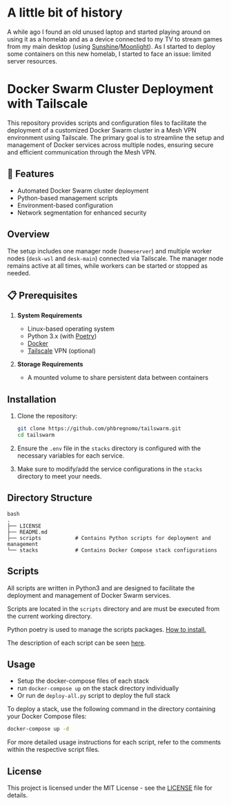 # A little bit of history

A while ago I found an old unused laptop and started playing around on using it as a homelab and as a device connected to my TV to stream games from my main desktop (using [Sunshine](https://github.com/LizardByte/Sunshine)/[Moonlight](https://github.com/moonlight-stream)).
As I started to deploy some containers on this new homelab, I started to face an issue: limited server resources.

# Docker Swarm Cluster Deployment with Tailscale

This repository provides scripts and configuration files to facilitate the deployment of a customized Docker Swarm cluster in a Mesh VPN environment using Tailscale. The primary goal is to streamline the setup and management of Docker services across multiple nodes, ensuring secure and efficient communication through the Mesh VPN.

## 🌟 Features

- Automated Docker Swarm cluster deployment
- Python-based management scripts
- Environment-based configuration
- Network segmentation for enhanced security

## Overview

The setup includes one manager node (`homeserver`) and multiple worker nodes (`desk-wsl` and `desk-main`) connected via Tailscale. The manager node remains active at all times, while workers can be started or stopped as needed.

## 📋 Prerequisites

1. **System Requirements**
   - Linux-based operating system
   - Python 3.x (with [Poetry](https://github.com/python-poetry/install.python-poetry.org))
   - [Docker](https://github.com/docker/docker-install)
   - [Tailscale](https://tailscale.com/) VPN (optional)

2. **Storage Requirements**
   - A mounted volume to share persistent data between containers

## Installation

1. Clone the repository:
   ```bash
   git clone https://github.com/phbregnomo/tailswarm.git
   cd tailswarm
   ```

2. Ensure the `.env` file in the `stacks` directory is configured with the necessary variables for each service.

3. Make sure to modify/add the service configurations in the `stacks` directory to meet your needs.

## Directory Structure

```
bash
.
├── LICENSE
├── README.md
├── scripts           # Contains Python scripts for deployment and management
└── stacks            # Contains Docker Compose stack configurations
```

## Scripts

All scripts are written in Python3 and are designed to facilitate the deployment and management of Docker Swarm services.

Scripts are located in the `scripts` directory and are must be executed from the current working directory.

Python poetry is used to manage the scripts packages. [How to install.](https://github.com/python-poetry/install.python-poetry.org)

The description of each script can be seen [here](./scripts/scripts.md).

## Usage

- Setup the docker-compose files of each stack
- run `docker-compose up` on the stack directory individually
- Or run de `deploy-all.py` script to deploy the full stack

To deploy a stack, use the following command in the directory containing your Docker Compose files:
```bash
docker-compose up -d
```

For more detailed usage instructions for each script, refer to the comments within the respective script files.

## License

This project is licensed under the MIT License - see the [LICENSE](LICENSE) file for details.

```

